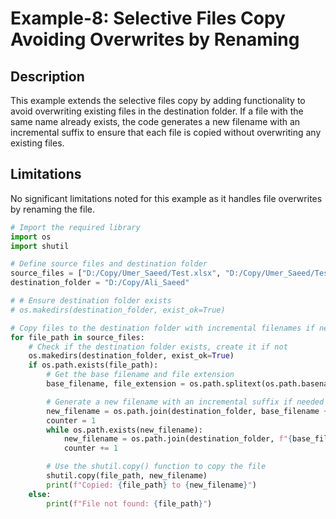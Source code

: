 # Example-8: Selective Files Copy Avoiding Overwrites by Renaming

## Description

This example extends the selective files copy by adding functionality to avoid overwriting existing files in the destination folder. If a file with the same name already exists, the code generates a new filename with an incremental suffix to ensure that each file is copied without overwriting any existing files.

## Limitations

No significant limitations noted for this example as it handles file overwrites by renaming the file.


```python
# Import the required library
import os
import shutil

# Define source files and destination folder
source_files = ["D:/Copy/Umer_Saeed/Test.xlsx", "D:/Copy/Umer_Saeed/Test1.xlsx"]
destination_folder = "D:/Copy/Ali_Saeed"

# # Ensure destination folder exists
# os.makedirs(destination_folder, exist_ok=True)

# Copy files to the destination folder with incremental filenames if necessary
for file_path in source_files:
    # Check if the destination folder exists, create it if not
    os.makedirs(destination_folder, exist_ok=True)
    if os.path.exists(file_path):
        # Get the base filename and file extension
        base_filename, file_extension = os.path.splitext(os.path.basename(file_path))

        # Generate a new filename with an incremental suffix if needed
        new_filename = os.path.join(destination_folder, base_filename + file_extension)
        counter = 1
        while os.path.exists(new_filename):
            new_filename = os.path.join(destination_folder, f"{base_filename}_{counter}{file_extension}")
            counter += 1

        # Use the shutil.copy() function to copy the file
        shutil.copy(file_path, new_filename)
        print(f"Copied: {file_path} to {new_filename}")
    else:
        print(f"File not found: {file_path}")
```
